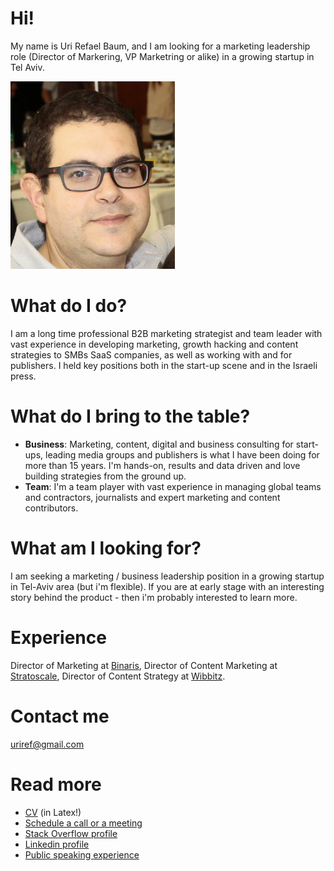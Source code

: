 # Hi!

My name is Uri Refael Baum, and I am looking for a marketing leadership role (Director of Markering, VP Marketring or alike) in a growing startup in Tel Aviv.  

<img src="profilepic.png"
     alt="Profile image - Uri Refael Baum"
     height="300px" />

# What do I do?
I am a long time professional B2B marketing strategist and team leader with vast experience in developing marketing, growth hacking and content strategies to SMBs SaaS companies, as well as working with and for publishers. I held key positions both in the start-up scene and in the Israeli press. 

# What do I bring to the table?
* **Business**: Marketing, content, digital and business consulting for start-ups, leading media groups and publishers is what I have been doing for more than 15 years. I'm hands-on, results and data driven and love building strategies from the ground up.
* **Team**: I'm a team player with vast experience in managing global teams and contractors, journalists and expert marketing and content contributors. 

# What am I looking for?
I am seeking a marketing / business leadership position in a growing startup in Tel-Aviv area (but i'm flexible). If you are at early stage with an interesting story behind the product - then i'm probably interested to learn more.

# Experience
Director of Marketing at [Binaris](https://binaris.com/), Director of Content Marketing at [Stratoscale](https://www.stratoscale.com/), Director of Content Strategy at [Wibbitz](https://wibbitz.com).

# Contact me
uriref@gmail.com

# Read more
* [CV](Adam_Matan.pdf) (in Latex!)
* [Schedule a call or a meeting](https://goo.gl/WVWbCq)
* [Stack Overflow profile](https://stackoverflow.com/users/51197/adam-matan)
* [Linkedin profile](https://www.linkedin.com/in/adamatan/)
* [Public speaking experience](https://adamatan.github.io/cfp/)
